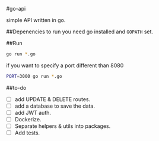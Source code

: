 #go-api

simple API written in go.

##Depenencies
to run you need go installed and `GOPATH` set.

##Run
```bash
go run *.go
```

if you want to specify a port different than 8080
```bash
PORT=3000 go run *.go
```

##to-do

- [ ] add UPDATE & DELETE routes.
- [ ] add a database to save the data.
- [ ] add JWT auth.
- [ ] Dockerize.
- [ ] Separate helpers & utils into packages.
- [ ] Add tests.
